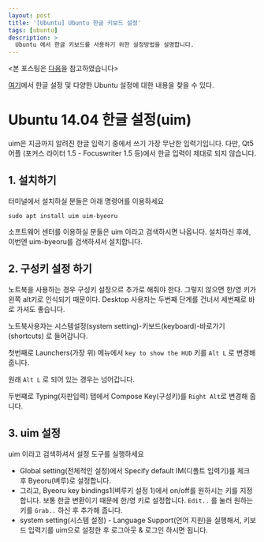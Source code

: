 ```yaml
---
layout: post
title: '[Ubuntu] Ubuntu 한글 키보드 설정'
tags: [ubuntu]
description: >
  Ubuntu 에서 한글 키보드를 사용하기 위한 설정방법을 설명합니다.
---
```

<본 포스팅은 [다음](http://blog.daum.net/bagjunggyu/154)을 참고하였습니다>

[여기](http://blog.daum.net/bagjunggyu/154)에서 한글 설정 및 다양한 Ubuntu 설정에 대한 내용을 찾을 수 있다. 

# Ubuntu 14.04 한글 설정(uim)

uim은 지금까지 알려진 한글 입력기 중에서 쓰기 가장 무난한 입력기입니다. 다만, Qt5 어플 (포커스 라이터 1.5 -  Focuswriter 1.5 등)에서 한글 입력이 제대로 되지 않습니다.

## 1. 설치하기

터미널에서 설치하실 분들은 아래 명령어를 이용하세요

```
sudo apt install uim uim-byeoru 
```

소프트웨어 센터를 이용하실 분들은  uim 이라고 검색하시면 나옵니다. 
설치하신 후에, 이번엔 uim-byeoru를 검색하셔서 설치합니다.

## 2. 구성키 설정 하기

노트북을 사용하는 경우 구성키 설정으르 추가로 해줘야 한다. 그렇지 않으면 한/영 키가 왼쪽 alt키로 인식되기 때문이다. Desktop 사용자는 두번째 단계를 건너서 세번째로 바로 가셔도 좋습니다.

노트북사용자는 시스템설정(system setting)-키보드(keyboard)-바로가기(shortcuts) 로 들어갑니다.

첫번째로 Launchers(가장 위) 메뉴에서 `key to show the HUD` 키를 `Alt L` 로 변경해 줍니다. 

원래 `Alt L` 로 되어 있는 경우는 넘어갑니다. 

두번쨰로 Typing(자판입력) 탭에서 Compose Key(구성키)를 `Right Alt`로 변경해 줍니다.

## 3. uim 설정

uim 이라고 검색하셔서 설정 도구를 실행하세요

* Global setting(전체적인 설정)에서 Specify default IM(디폴트 입력기)를 체크 후 Byeoru(벼루)로 설정합니다.
* 그리고, Byeoru key bindings1(벼루키 설정 1)에서 on/off를 원하시는 키를 지정합니다. 보통 한글 변환이기 때문에 한/영 키로 설정합니다. `Edit..` 를 눌러 원하는 키를 `Grab..` 하신 후 추가해 줍니다.
* system setting(시스템 설정) - Language Support(언어 지원)을 실행해서, 키보드 입력기를 uim으로 설정한 후  로그아웃 & 로그인 하시면 됩니다.


